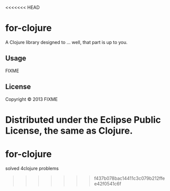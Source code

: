 <<<<<<< HEAD
# for-clojure

A Clojure library designed to ... well, that part is up to you.

## Usage

FIXME

## License

Copyright © 2013 FIXME

Distributed under the Eclipse Public License, the same as Clojure.
=======
for-clojure
===========

solved 4clojure  problems  
>>>>>>> f437b078bac14411c3c079b212ffee42f0541c6f
